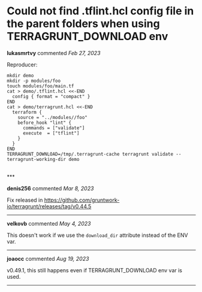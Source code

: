 #  Could not find .tflint.hcl config file in the parent folders when using TERRAGRUNT_DOWNLOAD env

**lukasmrtvy** commented *Feb 27, 2023*

Reproducer:
```
mkdir demo
mkdir -p modules/foo
touch modules/foo/main.tf
cat > demo/.tflint.hcl <<-END
  config { format = "compact" }
END
cat > demo/terragrunt.hcl <<-END
  terraform {
    source = "../modules//foo"
    before_hook "lint" {
      commands = ["validate"]
      execute  = ["tflint"]
    }
  }
END
TERRAGRUNT_DOWNLOAD=/tmp/.terragrunt-cache terragrunt validate --terragrunt-working-dir demo
```
<br />
***


**denis256** commented *Mar 8, 2023*

Fix released in https://github.com/gruntwork-io/terragrunt/releases/tag/v0.44.5
***

**velkovb** commented *May 4, 2023*

This doesn't work if we use the `download_dir` attribute instead of the ENV var.
***

**joaocc** commented *Aug 19, 2023*

v0.49.1, this still happens even if TERRAGRUNT_DOWNLOAD env var is used.
***

